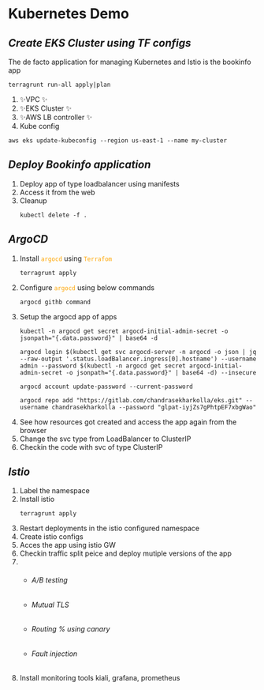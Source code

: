 # Kubernetes Demo
## _Create EKS Cluster using TF configs_

The de facto application for managing Kubernetes and Istio is the bookinfo app

```
terragrunt run-all apply|plan
```
1. ✨VPC ✨
2. ✨EKS Cluster ✨
3. ✨AWS LB controller ✨
4. Kube config
```
aws eks update-kubeconfig --region us-east-1 --name my-cluster
```

## _Deploy Bookinfo application_
1. Deploy app of type loadbalancer using manifests
2. Access it from the web
3. Cleanup
    ```
    kubectl delete -f .
    ```

## _ArgoCD_

1. Install <code style="color : orange">argocd</code> using <code style="color : orange">Terrafom</code>
    ```
    terragrunt apply
    ```
2. Configure <code style="color : orange">argocd</code> using below commands
    ```
    argocd githb command
    ```
3. Setup the argocd app of apps
    ```
    kubectl -n argocd get secret argocd-initial-admin-secret -o jsonpath="{.data.password}" | base64 -d

    argocd login $(kubectl get svc argocd-server -n argocd -o json | jq --raw-output '.status.loadBalancer.ingress[0].hostname') --username admin --password $(kubectl -n argocd get secret argocd-initial-admin-secret -o jsonpath="{.data.password}" | base64 -d) --insecure

    argocd account update-password --current-password 

    argocd repo add "https://gitlab.com/chandrasekharkolla/eks.git" --username chandrasekharkolla --password "glpat-iyjZs7gPhtpEF7xbgWao"
    ```
4. See how resources got created and access the app again from the browser
5. Change the svc type from LoadBalancer to ClusterIP
6. Checkin the code with svc of type ClusterIP

## _Istio_

1. Label the namespace
2. Install istio
    ```
    terragrunt apply
    ```
3. Restart deployments in the istio configured namespace
4. Create istio configs
5. Acces the app using istio GW
6. Checkin traffic split peice and deploy mutiple versions of the app
7. - ###### A/B testing
   - ###### Mutual TLS
   - ###### Routing % using canary
   - ###### Fault injection
8. Install monitoring tools kiali, grafana, prometheus